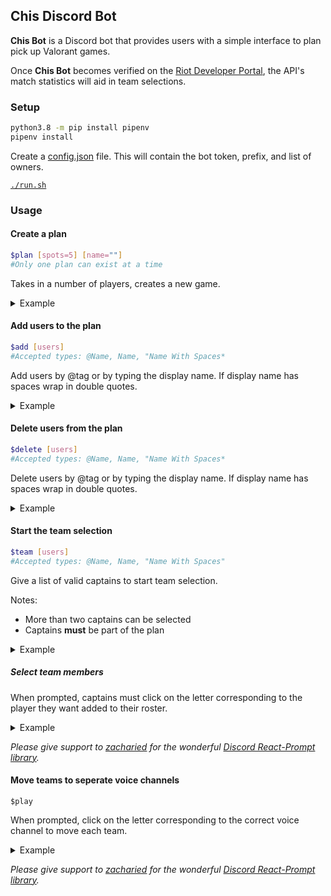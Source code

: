 ## Chis Discord Bot

**Chis Bot** is a Discord bot that provides users with a simple interface to plan pick up Valorant games.

Once **Chis Bot** becomes verified on the [Riot Developer Portal](https://developer.riotgames.com/), the API's match statistics will aid in team selections.
  
### Setup

``` bash
python3.8 -m pip install pipenv
pipenv install
```

Create a [config.json](chis-bot/blob/master/config-example.json) file. 
This will contain the bot token, prefix, and list of owners.

[`./run.sh`](chis-bot/blob/master/run.sh)

### Usage

#### Create a plan

```bash
$plan [spots=5] [name=""]
#Only one plan can exist at a time
```

Takes in a number of players, creates a new game.

<details>
    <summary>Example</summary>
    <img src="https://i.imgur.com/aWKH89w.gif" alt="plan" height="350"/>
</details>

#### Add users to the plan

```bash
$add [users]
#Accepted types: @Name, Name, "Name With Spaces*
```

Add users by @tag or by typing the display name. If display name has spaces wrap in double quotes.

<details>
    <summary>Example</summary>
    <img src="https://i.imgur.com/0wkp11u.gif" alt="add" height="350"/>
</details>

#### Delete users from the plan

```bash
$delete [users]
#Accepted types: @Name, Name, "Name With Spaces*
```

Delete users by @tag or by typing the display name. If display name has spaces wrap in double quotes.

<details>
    <summary>Example</summary>
    <img src="https://i.imgur.com/ZDl7cuw.gif" alt="delete" height="350"/>
</details>

#### Start the team selection

```bash
$team [users]
#Accepted types: @Name, Name, "Name With Spaces"
```

Give a list of valid captains to start team selection.

Notes:

- More than two captains can be selected
- Captains **must** be part of the plan

<details>
    <summary>Example</summary>
    <img src="https://i.imgur.com/3xAfZVe.gif" alt="team1" height="350"/>
</details>

##### Select team members

 When prompted, captains must click on the letter corresponding to the player they want added to their roster.

<details>
    <summary>Example</summary>
    <img src="https://i.imgur.com/3WUbvAT.gif" alt="team2" height="350"/>
</details>

*Please give support to [zacharied](https://github.com/zacharied) for the wonderful [Discord React-Prompt library](https://github.com/zacharied/discord-eprompt).*

#### Move teams to seperate voice channels

`$play`

When prompted, click on the letter corresponding to the correct voice channel to move each team.

<details>
    <summary>Example</summary>
    <img src="https://i.imgur.com/MATv1Io.gif" alt="play" height="350"/>
</details>

*Please give support to [zacharied](https://github.com/zacharied) for the wonderful [Discord React-Prompt library](https://github.com/zacharied/discord-eprompt).*
